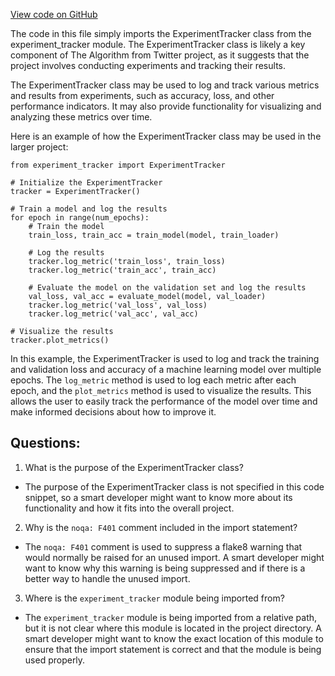 [View code on GitHub](https://github.com/misbahsy/the-algorithm/twml/twml/tracking/__init__.py)

The code in this file simply imports the ExperimentTracker class from the experiment_tracker module. The ExperimentTracker class is likely a key component of The Algorithm from Twitter project, as it suggests that the project involves conducting experiments and tracking their results. 

The ExperimentTracker class may be used to log and track various metrics and results from experiments, such as accuracy, loss, and other performance indicators. It may also provide functionality for visualizing and analyzing these metrics over time. 

Here is an example of how the ExperimentTracker class may be used in the larger project:

```
from experiment_tracker import ExperimentTracker

# Initialize the ExperimentTracker
tracker = ExperimentTracker()

# Train a model and log the results
for epoch in range(num_epochs):
    # Train the model
    train_loss, train_acc = train_model(model, train_loader)
    
    # Log the results
    tracker.log_metric('train_loss', train_loss)
    tracker.log_metric('train_acc', train_acc)
    
    # Evaluate the model on the validation set and log the results
    val_loss, val_acc = evaluate_model(model, val_loader)
    tracker.log_metric('val_loss', val_loss)
    tracker.log_metric('val_acc', val_acc)

# Visualize the results
tracker.plot_metrics()
```

In this example, the ExperimentTracker is used to log and track the training and validation loss and accuracy of a machine learning model over multiple epochs. The `log_metric` method is used to log each metric after each epoch, and the `plot_metrics` method is used to visualize the results. This allows the user to easily track the performance of the model over time and make informed decisions about how to improve it.
## Questions: 
 1. What is the purpose of the ExperimentTracker class?
- The purpose of the ExperimentTracker class is not specified in this code snippet, so a smart developer might want to know more about its functionality and how it fits into the overall project.

2. Why is the `noqa: F401` comment included in the import statement?
- The `noqa: F401` comment is used to suppress a flake8 warning that would normally be raised for an unused import. A smart developer might want to know why this warning is being suppressed and if there is a better way to handle the unused import.

3. Where is the `experiment_tracker` module being imported from?
- The `experiment_tracker` module is being imported from a relative path, but it is not clear where this module is located in the project directory. A smart developer might want to know the exact location of this module to ensure that the import statement is correct and that the module is being used properly.